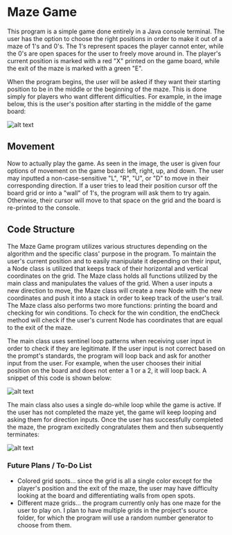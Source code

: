 # Maze Game

This program is a simple game done entirely in a Java console terminal. The user has the option to choose the right positions in order to make it out of a maze of 1's and 0's. The 1's represent spaces the player cannot enter, while the 0's are open spaces for the user to freely move around in. The player's current position is marked with a red "X" printed on
the game board, while the exit of the maze is marked with a green "E".

When the program begins, the user will be asked if they want their starting position to be in the middle or the beginning of the maze. This is done simply for players who want different difficulties. For example, in the image below, this is the user's position after starting in the middle of the game board:

![alt text](https://i.imgur.com/UKphsfJ.png)

## Movement

Now to actually play the game. As seen in the image, the user is given four options of movement on the game board: left, right, up, and down. The user may inputted a non-case-sensitive "L", "R", "U", or "D" to move in their corresponding direction. If a user tries to lead their position cursor off the board grid or into a "wall" of 1's, the program will ask them to try again. Otherwise, their cursor will move to that space on the grid and the board is re-printed to the console.

## Code Structure

The Maze Game program utilizes various structures depending on the algorithm and the specific class' purpose in the program. To maintain the user's current position and to easily manipulate it depending on their input, a Node class is utilized that keeps track of their horizontal and vertical coordinates on the grid. The Maze class holds all functions utilized by the main class and manipulates the values of the grid. When a user inputs a new direction to move, the Maze class will create a new Node with the new coordinates and push it into a stack in order to keep track of the user's trail. The Maze class also performs two more functions: printing the board and checking for win conditions. To check for the win condition, the endCheck method will check if the user's current Node has coordinates that are equal to the exit of the maze.

The main class uses sentinel loop patterns when receiving user input in order to check if they are legitimate. If the user input is not correct based on the prompt's standards, the program will loop back and ask for another input from the user. For example, when the user chooses their initial position on the board and does not enter a 1 or a 2, it will loop back. A snippet of this code is shown below:

![alt text](https://i.imgur.com/wqGLb6v.png)

The main class also uses a single do-while loop while the game is active. If the user has not completed the maze yet, the game will keep looping and asking them for direction inputs. Once the user has successfully completed the maze, the program excitedly congratulates them and then subsequently terminates:

![alt text](https://i.imgur.com/lDWfAcM.png)


### Future Plans / To-Do List
- Colored grid spots... since the grid is all a single color except for the player's position and the exit of the maze, the user may have difficulty looking at the board and differentiating walls from open spots.
- Different maze grids... the program currently only has one maze for the user to play on. I plan to have multiple grids in the project's source folder, for which the program will use a random number generator to choose from them.
